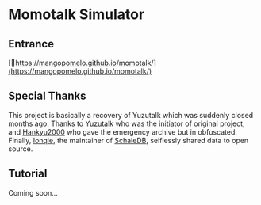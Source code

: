 # Momotalk Simulator

## Entrance
[🔗https://mangopomelo.github.io/momotalk/](https://mangopomelo.github.io/momotalk/)

## Special Thanks

This project is basically a recovery of Yuzutalk which was suddenly closed months ago. Thanks to [Yuzutalk](https://github.com/yuzutalk) who was the initiator of original project, and [Hankyu2000](https://github.com/Hankyu2000) who gave the emergency archive but in obfuscated. Finally, [Ionqie](https://github.com/lonqie), the maintainer of [SchaleDB](https://github.com/lonqie/SchaleDB), selflessly shared data to open source.

## Tutorial

Coming soon...
